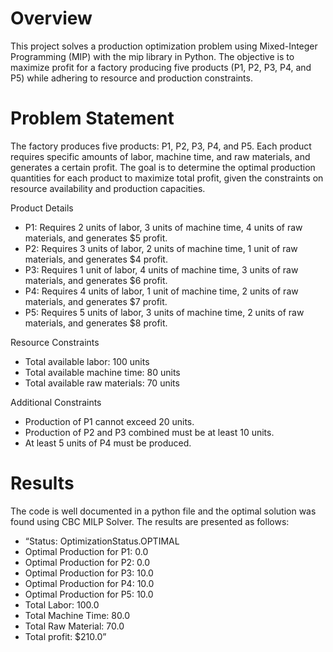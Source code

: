 # Overview # 
This project solves a production optimization problem using Mixed-Integer Programming (MIP) with the mip library in Python. The objective is to maximize profit for a factory producing five products (P1, P2, P3, P4, and P5) while adhering to resource and production constraints. 

# Problem Statement
The factory produces five products: P1, P2, P3, P4, and P5. Each product requires specific amounts of labor, machine time, and raw materials, and generates a certain profit. The goal is to determine the optimal production quantities for each product to maximize total profit, given the constraints on resource availability and production capacities.

Product Details
- P1: Requires 2 units of labor, 3 units of machine time, 4 units of raw materials, and generates $5 profit.
- P2: Requires 3 units of labor, 2 units of machine time, 1 unit of raw materials, and generates $4 profit.
- P3: Requires 1 unit of labor, 4 units of machine time, 3 units of raw materials, and generates $6 profit.
- P4: Requires 4 units of labor, 1 unit of machine time, 2 units of raw materials, and generates $7 profit.
- P5: Requires 5 units of labor, 3 units of machine time, 2 units of raw materials, and generates $8 profit.

Resource Constraints
- Total available labor: 100 units
- Total available machine time: 80 units
- Total available raw materials: 70 units

Additional Constraints
- Production of P1 cannot exceed 20 units.
- Production of P2 and P3 combined must be at least 10 units.
- At least 5 units of P4 must be produced.

# Results
The code is well documented in a python file and the optimal solution was found using CBC MILP Solver. The results are presented as follows:
- “Status: OptimizationStatus.OPTIMAL
- Optimal Production for P1: 0.0
- Optimal Production for P2: 0.0
- Optimal Production for P3: 10.0
- Optimal Production for P4: 10.0
- Optimal Production for P5: 10.0
- Total Labor: 100.0
- Total Machine Time: 80.0
- Total Raw Material: 70.0
- Total profit: $210.0”







